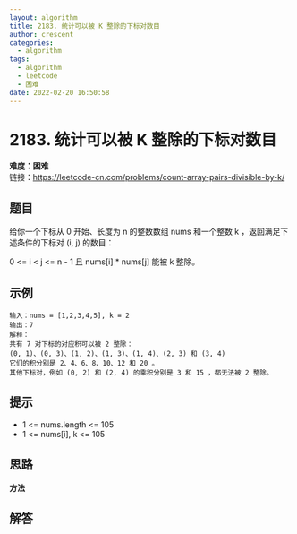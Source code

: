 ```yaml
---
layout: algorithm
title: 2183. 统计可以被 K 整除的下标对数目
author: crescent
categories:
  - algorithm
tags:
  - algorithm
  - leetcode
  - 困难
date: 2022-02-20 16:50:58
---
```

# 2183. 统计可以被 K 整除的下标对数目
**难度：困难**  
链接：https://leetcode-cn.com/problems/count-array-pairs-divisible-by-k/
## 题目
给你一个下标从 0 开始、长度为 n 的整数数组 nums 和一个整数 k ，返回满足下述条件的下标对 (i, j) 的数目：

0 <= i < j <= n - 1 且
nums[i] * nums[j] 能被 k 整除。

## 示例
```
输入：nums = [1,2,3,4,5], k = 2
输出：7
解释：
共有 7 对下标的对应积可以被 2 整除：
(0, 1)、(0, 3)、(1, 2)、(1, 3)、(1, 4)、(2, 3) 和 (3, 4)
它们的积分别是 2、4、6、8、10、12 和 20 。
其他下标对，例如 (0, 2) 和 (2, 4) 的乘积分别是 3 和 15 ，都无法被 2 整除。
```

## 提示
+ 1 <= nums.length <= 105
+ 1 <= nums[i], k <= 105

## 思路
**方法**  


## 解答
``` python

```